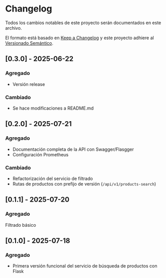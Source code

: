 # Changelog

Todos los cambios notables de este proyecto serán documentados en este archivo.

El formato está basado en [Keep a Changelog](https://keepachangelog.com/es-ES/1.0.0/) y este proyecto adhiere al [Versionado Semántico](https://semver.org/lang/es/).

## [0.3.0] - 2025-06-22

### Agregado

- Versión release

### Cambiado

- Se hace modificaciones a README.md

## [0.2.0] - 2025-07-21

### Agregado

- Documentación completa de la API con Swagger/Flasgger
- Configuración Prometheus

### Cambiado

- Refactorización del servicio de filtrado
- Rutas de productos con prefijo de versión (`/api/v1/products-search`)

## [0.1.1] - 2025-07-20

### Agregado

Filtrado básico

## [0.1.0] - 2025-07-18

### Agregado

- Primera versión funcional del servicio de búsqueda de productos con Flask
